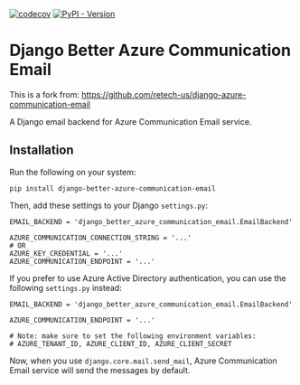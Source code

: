 [![codecov](https://codecov.io/gh/itm8-CDC/django-better-azure-communication-email/graph/badge.svg?token=L167GIRS20)](https://codecov.io/gh/itm8-CDC/django-better-azure-communication-email)
[![PyPI - Version](https://img.shields.io/pypi/v/django-better-azure-communication-email)](https://pypi.org/project/django-better-azure-communication-email/)

# Django Better Azure Communication Email
This is a fork from: https://github.com/retech-us/django-azure-communication-email

A Django email backend for Azure Communication Email service.

## Installation
Run the following on your system:

    pip install django-better-azure-communication-email

Then, add these settings to your Django `settings.py`:

    EMAIL_BACKEND = 'django_better_azure_communication_email.EmailBackend'

    AZURE_COMMUNICATION_CONNECTION_STRING = '...'
    # OR
    AZURE_KEY_CREDENTIAL = '...'
    AZURE_COMMUNICATION_ENDPOINT = '...'

If you prefer to use Azure Active Directory authentication, you can use the
following `settings.py` instead:

    EMAIL_BACKEND = 'django_better_azure_communication_email.EmailBackend'

    AZURE_COMMUNICATION_ENDPOINT = '...'

    # Note: make sure to set the following environment variables:
    # AZURE_TENANT_ID, AZURE_CLIENT_ID, AZURE_CLIENT_SECRET

Now, when you use `django.core.mail.send_mail`, Azure Communication Email
service will send the messages by default.
